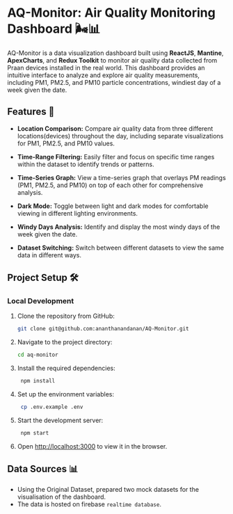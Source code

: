 # AQ-Monitor: Air Quality Monitoring Dashboard 🌬️📊

AQ-Monitor is a data visualization dashboard built using **ReactJS**, **Mantine**, **ApexCharts**, and **Redux Toolkit** to monitor air quality data collected from Praan devices installed in the real world. This dashboard provides an intuitive interface to analyze and explore air quality measurements, including PM1, PM2.5, and PM10 particle concentrations, windiest day of a week given the date.

## Features 🚀

- **Location Comparison:** Compare air quality data from three different locations(devices) throughout the day, including separate visualizations for PM1, PM2.5, and PM10 values.

- **Time-Range Filtering:** Easily filter and focus on specific time ranges within the dataset to identify trends or patterns.

- **Time-Series Graph:** View a time-series graph that overlays PM readings (PM1, PM2.5, and PM10) on top of each other for comprehensive analysis.

- **Dark Mode:** Toggle between light and dark modes for comfortable viewing in different lighting environments.

- **Windy Days Analysis:** Identify and display the most windy days of the week given the date.

- **Dataset Switching:** Switch between different datasets to view the same data in different ways.

## Project Setup 🛠️

### Local Development

1. Clone the repository from GitHub:

   ```bash
   git clone git@github.com:ananthanandanan/AQ-Monitor.git
   ```

2. Navigate to the project directory:

   ```bash
   cd aq-monitor
   ```

3. Install the required dependencies:

   ```bash
    npm install
   ```

4. Set up the environment variables:

   ```bash
    cp .env.example .env
   ```

5. Start the development server:

   ```bash
    npm start
   ```

6. Open [http://localhost:3000](http://localhost:3000) to view it in the browser.

## Data Sources 📊

- Using the Original Dataset, prepared two mock datasets for the visualisation of the dashboard.
- The data is hosted on firebase `realtime database`.
